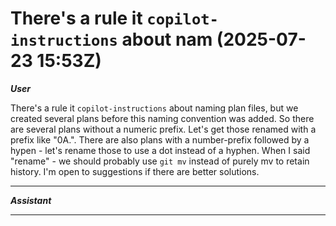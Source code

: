 <!-- Generated by SpecStory -->

# There's a rule it `copilot-instructions` about nam (2025-07-23 15:53Z)

_**User**_

There's a rule it `copilot-instructions` about naming plan files, but we created several plans before this naming convention was added. So there are several plans without a numeric prefix. Let's get those renamed with a prefix like "0A.". There are also plans with a number-prefix followed by a hypen - let's rename those to use a dot instead of a hyphen. When I said "rename" - we should probably use `git mv` instead of purely mv to retain history. I'm open to suggestions if there are better solutions.

---

_**Assistant**_



---

